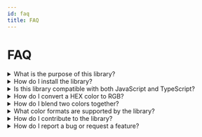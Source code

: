```yaml
---
id: faq
title: FAQ
---
```


# FAQ

<details>
  <summary>What is the purpose of this library?</summary>
  <div class="summary-content">
    Colore library provides a comprehensive set of color manipulation and conversion utilities for use in JavaScript and TypeScript applications.
  </div>
</details>

<details>
  <summary>How do I install the library?</summary>
  <div class="summary-content">
    You can install the library using npm or yarn:
    <pre><code>npm install colore</code></pre>
    <pre><code>yarn add colore</code></pre>
  </div>
</details>

<details>
  <summary>Is this library compatible with both JavaScript and TypeScript?</summary>
  <div class="summary-content">
    Yes, the library is written in TypeScript and provides type definitions, making it compatible with both JavaScript and TypeScript.
  </div>
</details>

<details>
  <summary>How do I convert a HEX color to RGB?</summary>
  <div class="summary-content">
    You can use the <code>hexToRgb</code> function:
    <pre><code>

const rgbColor = hexToRgb('#ff5733');
console.log(rgbColor); // Output: "rgb(255, 87, 51)"
</code></pre>
  </div>
</details>

<details>
  <summary>How do I blend two colors together?</summary>
  <div class="summary-content">
    You can use the <code>blendColors</code> function (assuming such a function exists):
    <pre><code>

const blendedColor = blendColors('#ff5733', '#33ff57', 'multiply');
console.log(blendedColor); // Output: the resulting blended color
</code></pre>
  </div>
</details>

<details>
  <summary>What color formats are supported by the library?</summary>
  <div class="summary-content">
    The library supports a wide range of color formats including:
    <ul>
      <li>CMYK</li>
      <li>HEX</li>
      <li>HEX Alpha</li>
      <li>HSL</li>
      <li>HSLA</li>
      <li>HSV</li>
      <li>HSVA</li>
      <li>LAB</li>
      <li>LCH</li>
      <li>RGB</li>
      <li>RGBA</li>
      <li>XYZ</li>
      <li>Named Colors</li>
    </ul>
  </div>
</details>

<details>
  <summary>How do I contribute to the library?</summary>
  <div class="summary-content">
    Contributions are welcome! Please refer to the contribution guidelines in the repository for more details on how to get started.
  </div>
</details>

<details>
  <summary>How do I report a bug or request a feature?</summary>
  <div class="summary-content">
    You can report bugs or request features by opening an issue on our <a href="https://github.com/mallikcheripally/colore">GitHub repository</a>.
  </div>
</details>
